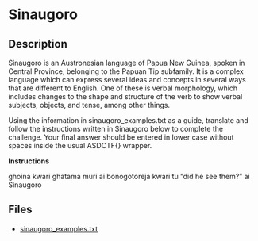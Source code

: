 # Sinaugoro

## Description

Sinaugoro is an Austronesian language of Papua New Guinea, spoken in Central Province, belonging to the Papuan Tip subfamily. It is a complex language which can express several ideas and concepts in several ways that are different to English. One of these is verbal morphology, which includes changes to the shape and structure of the verb to show verbal subjects, objects, and tense, among other things.  

Using the information in sinaugoro_examples.txt as a guide, translate and follow the instructions written in Sinaugoro below to complete the challenge. Your final answer should be entered in lower case without spaces inside the usual ASDCTF{} wrapper. 

**Instructions**

ghoina kwari ghatama muri ai bonogotoreja kwari tu “did he see them?” ai Sinaugoro

## Files

* [sinaugoro_examples.txt](files/sinaugoro_examples.txt)

